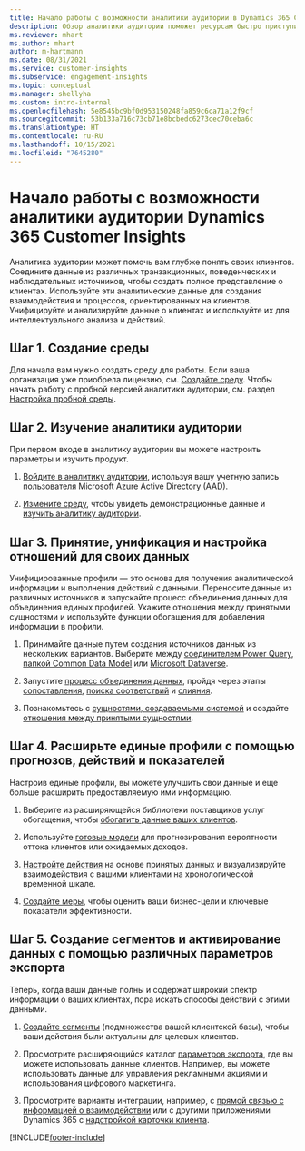 ```yaml
---
title: Начало работы с возможности аналитики аудитории в Dynamics 365 Customer Insights
description: Обзор аналитики аудитории поможет ресурсам быстро приступить к работе.
ms.reviewer: mhart
ms.author: mhart
author: m-hartmann
ms.date: 08/31/2021
ms.service: customer-insights
ms.subservice: engagement-insights
ms.topic: conceptual
ms.manager: shellyha
ms.custom: intro-internal
ms.openlocfilehash: 5e8545bc9bf0d953150248fa859c6ca71a12f9cf
ms.sourcegitcommit: 53b133a716c73cb71e8bcbedc6273cec70ceba6c
ms.translationtype: HT
ms.contentlocale: ru-RU
ms.lasthandoff: 10/15/2021
ms.locfileid: "7645280"
---
```

# <a name="get-started-with-dynamics-365-customer-insights-audience-insights-capability"></a>Начало работы с возможности аналитики аудитории Dynamics 365 Customer Insights

Аналитика аудитории может помочь вам глубже понять своих клиентов. Соедините данные из различных транзакционных, поведенческих и наблюдательных источников, чтобы создать полное представление о клиентах. Используйте эти аналитические данные для создания взаимодействия и процессов, ориентированных на клиентов. Унифицируйте и анализируйте данные о клиентах и используйте их для интеллектуального анализа и действий.

## <a name="step-1-create-an-environment"></a>Шаг 1. Создание среды

Для начала вам нужно создать среду для работы. Если ваша организация уже приобрела лицензию, см. [Создайте среду](create-environment.md). Чтобы начать работу с пробной версией аналитики аудитории, см. раздел [Настройка пробной среды](../trial-signup.md). 

## <a name="step-2-explore-audience-insights"></a>Шаг 2. Изучение аналитики аудитории

При первом входе в аналитику аудитории вы можете настроить параметры и изучить продукт.

1. [Войдите в аналитику аудитории](https://home.ci.ai.dynamics.com), используя вашу учетную запись пользователя Microsoft Azure Active Directory (AAD).

1. [Измените среду](manage-environments.md#switch-environments), чтобы увидеть демонстрационные данные и [изучить аналитику аудитории](home.md).

##  <a name="step-3-ingest-unify-and-set-up-relationships-for-your-data"></a>Шаг 3. Принятие, унификация и настройка отношений для своих данных

Унифицированные профили — это основа для получения аналитической информации и выполнения действий с данными. Переносите данные из различных источников и запускайте процесс объединения данных для объединения единых профилей. Укажите отношения между принятыми сущностями и используйте функции обогащения для добавления информации в профили. 

1. Принимайте данные путем создания источников данных из нескольких вариантов. Выберите между [соединителем Power Query](connect-power-query.md), [папкой Common Data Model](connect-common-data-model.md) или [Microsoft Dataverse](connect-common-data-service-lake.md). 

1. Запустите [процесс объединения данных](data-unification.md), пройдя через этапы [сопоставления](map-entities.md), [поиска соответствий](match-entities.md) и [слияния](merge-entities.md).

1. Познакомьтесь с [сущностями, создаваемыми системой](entities.md) и создайте [отношения между принятыми сущностями](relationships.md).
    
## <a name="step-4-enhance-unified-profiles-with-predictions-activities-and-measures"></a>Шаг 4. Расширьте единые профили с помощью прогнозов, действий и показателей

Настроив единые профили, вы можете улучшить свои данные и еще больше расширить предоставляемую ими информацию.

1. Выберите из расширяющейся библиотеки поставщиков услуг обогащения, чтобы [обогатить данные ваших клиентов](enrichment-hub.md).

1. Используйте [готовые модели](predictions-overview.md) для прогнозирования вероятности оттока клиентов или ожидаемых доходов.

1. [Настройте действия](activities.md) на основе принятых данных и визуализируйте взаимодействия с вашими клиентами на хронологической временной шкале. 

1. [Создайте меры](measures.md), чтобы оценить ваши бизнес-цели и ключевые показатели эффективности.
 
## <a name="step-5-create-segments-and-activate-data-through-various-export-options"></a>Шаг 5. Создание сегментов и активирование данных с помощью различных параметров экспорта

Теперь, когда ваши данные полны и содержат широкий спектр информации о ваших клиентах, пора искать способы действий с этими данными. 

1. [Создайте сегменты](segments.md) (подмножества вашей клиентской базы), чтобы ваши действия были актуальны для целевых клиентов.

1. Просмотрите расширяющийся каталог [параметров экспорта](export-destinations.md), где вы можете использовать данные клиентов. Например, вы можете использовать данные для управления рекламными акциями и использования цифрового маркетинга.

1. Просмотрите варианты интеграции, например, с [прямой связью с информацией о взаимодействии](../engagement-insights/integrate-audience-insights-engagement-insights.md) или с другими приложениями Dynamics 365 с [надстройкой карточки клиента](customer-card-add-in.md).  


[!INCLUDE[footer-include](../includes/footer-banner.md)]
